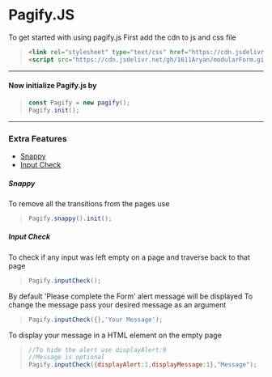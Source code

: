 # Pagify.JS

To get started with using pagify.js
First add the cdn to js and css file

> ```HTML
> <link rel="stylesheet" type="text/css" href="https://cdn.jsdelivr.net/gh/1611Aryan/modularForm.github.io/CSS/pagify.css">
> <script src="https://cdn.jsdelivr.net/gh/1611Aryan/modularForm.github.io/JS/pagify.js"></script>
> ```

---

#### Now initialize Pagify.js by

> ```JAVASCRIPT
> const Pagify = new pagify();
> Pagify.init();
> ```

---

### Extra Features

- [Snappy](https://github.com/1611Aryan/modularForm.github.io/tree/master#snappy)
- [Input Check](https://github.com/1611Aryan/modularForm.github.io/tree/master#input-check)

##### Snappy

To remove all the transitions from the pages use

> ```JAVASCRIPT
> Pagify.snappy().init();
> ```

##### Input Check

To check if any input was left empty on a page and traverse back to that page

> ```JAVASCRIPT
> Pagify.inputCheck();
> ```

By default 'Please complete the Form' alert message will be displayed
To change the message pass your desired message as an argument

> ```JAVASCRIPT
> Pagify.inputCheck({},'Your Message');
> ```

To display your message in a HTML element on the empty page

> ```JAVASCRIPT
> //To hide the alert use displayAlert:0
> //Message is optional
> Pagify.inputCheck({displayAlert:1,displayMessage:1},"Message");
> ```

